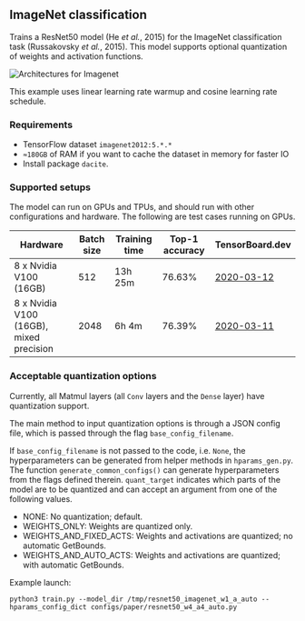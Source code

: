 ## ImageNet classification

Trains a ResNet50 model (He *et al.*, 2015) for the ImageNet classification task
(Russakovsky *et al.*, 2015). This model supports optional quantization of
weights and activation functions.

![Architectures for Imagenet](./imagenet.png)

This example uses linear learning rate warmup and cosine learning rate schedule.

### Requirements
* TensorFlow dataset `imagenet2012:5.*.*`
* `≈180GB` of RAM if you want to cache the dataset in memory for faster IO
* Install package `dacite`.

### Supported setups

The model can run on GPUs and TPUs, and should run with other configurations and
hardware. The following are test cases running on GPUs.

| Hardware | Batch size | Training time | Top-1 accuracy  | TensorBoard.dev |
| --- | --- | --- | --- | --- |
| 8 x Nvidia V100 (16GB)  | 512  |  13h 25m  | 76.63% | [2020-03-12](https://tensorboard.dev/experiment/jrvtbnlETgai0joLBXhASw/) |
| 8 x Nvidia V100 (16GB), mixed precision  | 2048  | 6h 4m | 76.39% | [2020-03-11](https://tensorboard.dev/experiment/F5rM1GGQRpKNX207i30qGQ/) |

### Acceptable quantization options

Currently, all Matmul layers (all `Conv` layers and the `Dense` layer) have
quantization support.

The main method to input quantization options is through a JSON config file,
which is passed through the flag `base_config_filename`.

If `base_config_filename` is not passed to the code, i.e. `None`, the
hyperparameters can be generated from helper methods in `hparams_gen.py`. The
function `generate_common_configs()` can generate hyperparameters from the flags
defined therein. `quant_target` indicates which parts of the model are to be
quantized and can accept an argument from one of the following values.

- NONE: No quantization; default.
- WEIGHTS_ONLY: Weights are quantized only.
- WEIGHTS_AND_FIXED_ACTS: Weights and activations are quantized; no automatic GetBounds.
- WEIGHTS_AND_AUTO_ACTS: Weights and activations are quantized; with automatic GetBounds.

Example launch:
```
python3 train.py --model_dir /tmp/resnet50_imagenet_w1_a_auto --hparams_config_dict configs/paper/resnet50_w4_a4_auto.py
```
